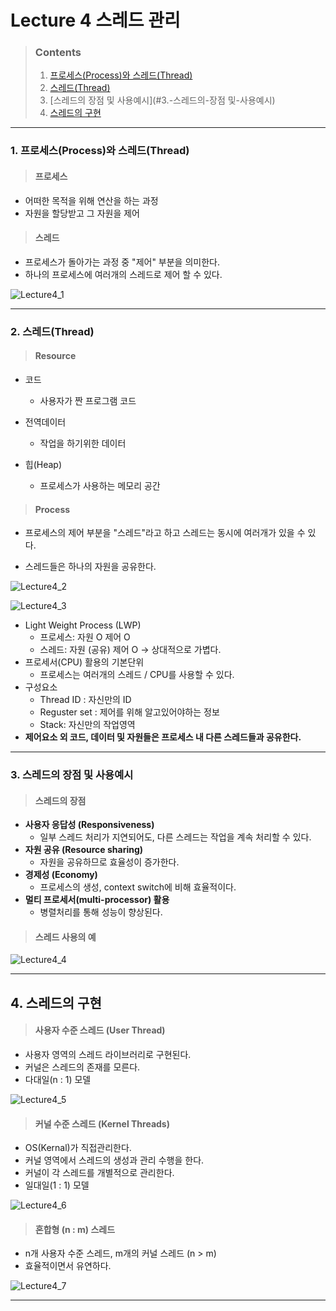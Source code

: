 



# Lecture 4 스레드 관리



> ### Contents
>
> 1. [프로세스(Process)와 스레드(Thread)](#1.-프로세스(process)와-스레드(thread))
> 2. [스레드(Thread)](#2.-스레드(thread))
> 3. [스레드의 장점 및 사용예시](#3.-스레드의-장점 및-사용예시)
> 4. [스레드의 구현](#4.-스레드의-구현)



___



### 1. 프로세스(Process)와 스레드(Thread)



> #### 프로세스

- 어떠한 목적을 위해 연산을 하는 과정
- 자원을 할당받고 그 자원을 제어



>  #### 스레드

- 프로세스가 돌아가는 과정 중 "제어" 부분을 의미한다.
- 하나의 프로세스에 여러개의 스레드로 제어 할 수 있다.



![Lecture4_1](assets/Lecture4_1.PNG)



___



### 2. 스레드(Thread)



> #### Resource

- 코드
  - 사용자가 짠 프로그램 코드

- 전역데이터
  - 작업을 하기위한 데이터

- 힙(Heap)
  - 프로세스가 사용하는 메모리 공간

  

> #### Process

- 프로세스의 제어 부분을 "스레드"라고 하고 스레드는 동시에 여러개가 있을 수 있다.

- 스레드들은  하나의 자원을 공유한다.



![Lecture4_2](assets/Lecture4_2.PNG)

![Lecture4_3](assets/Lecture4_3.PNG)

- Light Weight Process (LWP)
  - 프로세스: 자원 O 제어 O
  - 스레드: 자원 (공유) 제어 O  -> 상대적으로 가볍다.
- 프로세서(CPU) 활용의 기본단위
  - 프로세스는 여러개의 스레드 / CPU를 사용할 수 있다.
- 구성요소
  - Thread ID : 자신만의 ID
  - Reguster set : 제어를 위해 알고있어야하는 정보
  - Stack: 자신만의 작업영역
- **제어요소 외 코드, 데이터 및 자원들은 프로세스 내 다른 스레드들과 공유한다.**



___



### 3. 스레드의 장점 및 사용예시



> #### 스레드의 장점

- **사용자 응답성 (Responsiveness)**
  - 일부 스레드 처리가 지연되어도, 다른 스레드는 작업을 계속 처리할 수 있다.
- **자원 공유 (Resource sharing)**
  - 자원을 공유하므로 효율성이 증가한다.
- **경제성 (Economy)**
  - 프로세스의 생성, context switch에 비해 효율적이다.
- **멀티 프로세서(multi-processor) 활용**
  - 병렬처리를 통해 성능이 향상된다.



> #### 스레드 사용의 예

![Lecture4_4](assets/Lecture4_4.PNG)



___



## 4. 스레드의 구현



> #### 사용자 수준 스레드 (User Thread)

- 사용자 영역의 스레드 라이브러리로 구현된다.
- 커널은 스레드의 존재를 모른다.
- 다대일(n : 1) 모델

![Lecture4_5](assets/Lecture4_5.PNG)



> #### 커널 수준 스레드 (Kernel Threads)

- OS(Kernal)가 직접관리한다.
- 커널 영역에서 스레드의 생성과 관리 수행을 한다.
- 커널이 각 스레드를 개별적으로 관리한다.
- 일대일(1 : 1) 모델



![Lecture4_6](assets/Lecture4_6.PNG)



> #### 혼합형 (n : m) 스레드

- n개 사용자 수준 스레드, m개의 커널 스레드 (n > m)
- 효율적이면서 유연하다.



![Lecture4_7](assets/Lecture4_7.PNG)



___

